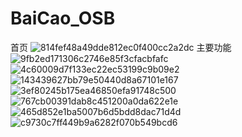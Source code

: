 # BaiCao_OSB
首页
![814fef48a49dde812ec0f400cc2a2dc](https://github.com/user-attachments/assets/0979697c-9b38-4f13-b22e-45b0392447ff)
主要功能
![9fb2ed171306c2746e85f3cfacbfafc](https://github.com/user-attachments/assets/d59de87e-2fca-4b6e-bef8-1e2961a2821d)
![4c60009d7f133ec22ec53199c9b09e2](https://github.com/user-attachments/assets/693ac719-895b-4d41-883c-4fdc035fce15)
![143439627bb79e50440d8a67101e167](https://github.com/user-attachments/assets/52a005f4-0cf3-40cd-9220-14b29db8f495)
![3ef80245b175ea46850efa91748c500](https://github.com/user-attachments/assets/f67db7d9-b816-41d2-beae-1312051dd70a)
![767cb00391dab8c451200a0da622e1e](https://github.com/user-attachments/assets/494caa75-287f-4829-af0a-11b68f56dd90)
![465d852e1ba5007b6d5bdd8dac71d4d](https://github.com/user-attachments/assets/6419dff1-d6c7-4e6a-8bf0-1e6d610c1e5b)
![c9730c7ff449b9a6282f070b549bcd6](https://github.com/user-attachments/assets/ca0dcc55-eb34-41ca-93e6-5ac91951f9a7)


